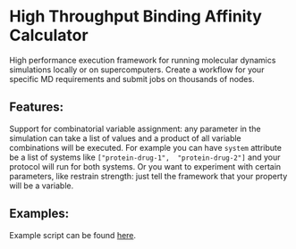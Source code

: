 
# High Throughput Binding Affinity Calculator 

High performance execution framework for running molecular dynamics simulations locally or
on supercomputers. Create a workflow for your specific MD requirements and submit jobs on
thousands of nodes. 

## Features:

Support for combinatorial variable assignment: any parameter in the simulation can
take a list of values and a product of all variable combinations will be executed. For 
example you can have `system` attribute be a list of systems like `["protein-drug-1", 
"protein-drug-2"]` and your protocol will run for both systems. Or you want to experiment 
with certain parameters, like restrain strength: just tell the framework that your 
property will be a variable. 


## Examples:

Example script can be found [here](https://github.com/kristofarkas/abigail-experiments).
